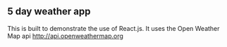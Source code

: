 ## 5 day weather app
This is built to demonstrate the use of React.js. 
It uses the Open Weather Map api http://api.openweathermap.org
